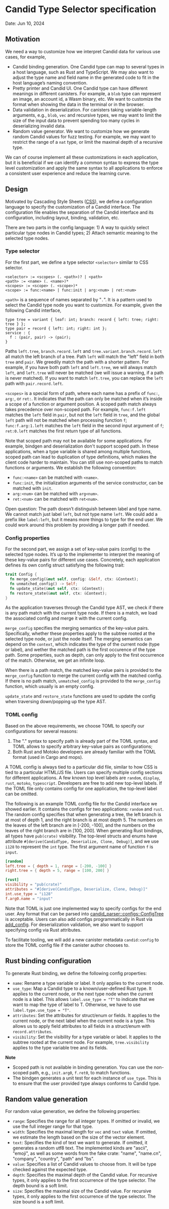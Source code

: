 # Candid Type Selector specification

Date: Jun 10, 2024

## Motivation

We need a way to customize how we interpret Candid data for various use cases, for example,

* Candid binding generation. One Candid type can map to several types in a host language, such as Rust and TypeScript. We may also want to adjust the type name and field name in the generated code to fit in the host language’s naming convention.
* Pretty printer and Candid UI. One Candid type can have different meanings in different canisters. For example, a `blob` type can represent an image, an account id, a Wasm binary, etc. We want to customize the format when showing the data in the terminal or in the browser.
* Data validation in deserialization. For canisters taking variable-length arguments, e.g., `blob`, `vec` and recursive types, we may want to limit the size of the input data to prevent spending too many cycles in deserializing invalid data.
* Random value generator. We want to customize how we generate random Candid values for fuzz testing. For example, we may want to restrict the range of a `nat` type, or limit the maximal depth of a recursive type.

We can of course implement all these customizations in each application, but it is beneficial if we can identify a common syntax to express the type level customization and apply the same syntax to all applications to enforce a consistent user experience and reduce the learning curve.

## Design

Motivated by Cascading Style Sheets ([CSS](https://en.wikipedia.org/wiki/CSS)), we define a configuration language to specify the customization of a Candid interface. The configuration file enables the separation of the Candid interface and its configuration, including layout, binding, validation, etc.

There are two parts in the config language: 1) A way to quickly select particular type nodes in Candid types; 2) Attach semantic meaning to the selected type nodes.

### Type selector

For the first part, we define a type selector `<selector>` similar to CSS selector.

```
<selector> := <scopes> (. <path>)? | <path>
<path> := <name> (. <name>)*
<scopes> := <scope> (. <scope>)*
<scope> := func:<name> | func:init | arg:<num> | ret:<num>
```

`<path>` is a sequence of names separated by "`.`". It is a pattern used to select the Candid type node you want to customize. For example, given the following Candid interface,

```
type tree = variant { leaf: int; branch: record { left: tree; right: tree } };
type pair = record { left: int; right: int };
service : {
  f : (pair, pair) -> (pair);
}
```

Paths `left.tree`, `branch.record.left` and `tree.variant.branch.record.left` all match the left branch of a tree. Path `left` will match the "left" field in both `tree` and `pair`. We greedily match the path with a shorter pattern. For example, if you have both path `left` and `left.tree`, we will always match `left`, and `left.tree` will never be matched (we will issue a warning, if a path is never matched). If you want to match `left.tree`, you can replace the `left` path with `pair.record.left`.

`<scopes>` is a special form of path, where each name has a prefix of `func:`, `arg:`, or `ret:`. It indicates that the path can only be matched when it’s inside a scope of a function or argument position. A scoped path match always takes precedence over non-scoped path. For example, `func:f.left` matches the `left` field in `pair`, but not the `left` field in `tree`, and the global `left` path will not be matched when processing function `f`; `func:f.arg:1.left` matches the `left` field in the second input argument of `f`; `ret:0.left` matches the first return type of all functions.

Note that scoped path may not be available for some applications. For example, bindgen and deserialization don't support scoped path. In these applications, when a type variable is shared among multiple functions, scoped path can lead to duplication of type definitions, which makes the client code harder to maintain. You can still use non-scoped paths to match functions or arguments. We establish the following convention:

* `func:<name>` can be matched with `<name>`.
* `func:init`, the initialization arguments of the service constructor, can be matched with `init`.
* `arg:<num>` can be matched with `arg<num>`.
* `ret:<num>` can be matched with `ret<num>`.

Open question: The path doesn’t distinguish between label and type name. We cannot match just label `left`, but not type name `left`. We could add a prefix like `label:left`, but it means more things to type for the end user. We could work around this problem by providing a longer path if needed.

### Config properties

For the second part, we assign a set of key-value pairs (config) to the selected type nodes. It’s up to the implementer to interpret the meaning of these key-value pairs for different use cases. Concretely, each application defines its own config struct satisfying the following trait:

```rust
trait Config {
  fn merge_config(&mut self, config: &Self, ctx: &Context);
  fn unmatched_config() -> Self;
  fn update_state(&mut self, ctx: &Context);
  fn restore_state(&mut self, ctx: &Context);
}
```

As the application traverses through the Candid type AST, we check if there is any path match with the current type node. If there is a match, we load the associated config and merge it with the current config.

`merge_config` specifies the merging semantics of the key-value pairs. Specifically, whether these properties apply to the subtree rooted at the selected type node, or just the node itself. The merging semantics can depend on the `context`, which indicates the type of the current node (type or label), and wether the matched path is the first occurence of the type path. Some properties, such as depth, can only apply to the first occurrence of the match. Otherwise, we get an infinite loop.

When there is a path match, the matched key-value pairs is provided to the `merge_config` function to merge the current config with the matched config. If there is no path match, `unmatched_config` is provided to the `merge_config` function, which usually is an empty config.

`update_state` and `restore_state` functions are used to update the config when traversing down/popping up the type AST.

### TOML config

Based on the above requirements, we choose TOML to specify our configurations for several reasons: 

1) The "." syntax to specify path is already part of the TOML syntax, and TOML allows to specify arbitrary key-value pairs as configurations; 
2) Both Rust and Motoko developers are already familiar with the TOML format (used in Cargo and mops).

A TOML config is always tied to a particular did file, similar to how CSS is tied to a particular HTML/JS file. Users can specify multiple config sections for different applications. A few known top level labels are `random`, `display`, `rust`, `motoko`, `typescript`. Developers are free to add new top-level labels. If the TOML file only contains config for one application, the top-level label can be omitted.

The following is an example TOML config file for the Candid interface we showed earlier. It contains the configs for two applications: `random` and `rust`. The random config specifies that when generating a tree, the left branch is at most of depth 1, and the right branch is at most depth 5. The numbers on the leaves of the left branch are in [-200, -100], and the numbers on the leaves of the right branch are in [100, 200]. When generating Rust bindings, all types have `pub(crate)` visibility. The top-level structs and enums have attribute `#[derive(CandidType, Deserialize, Clone, Debug)]`, and we use `i128` to represent the `int` type. The first argument name of function `f` is `input`.

```toml
[random]
left.tree = { depth = 1, range = [-200, -100] }
right.tree = { depth = 5, range = [100, 200] }

[rust]
visibility = "pub(crate)"
attributes = "#[derive(CandidType, Deserialize, Clone, Debug)]"
int.use_type = "i128"
f.arg0.name = "input"
```

Note that TOML is just one implemented way to specify configs for the end user. Any format that can be parsed into [candid_parser::configs::ConfigTree](https://docs.rs/candid_parser/0.2.0-beta.1/candid_parser/configs/struct.ConfigTree.html) is acceptable. Users can also add configs programmatically in Rust via [add_config](https://docs.rs/candid_parser/0.2.0-beta.1/candid_parser/configs/struct.ConfigTree.html#method.add_config). For deserialization validation, we also want to support specifying config via Rust attributes.

To facilitate tooling, we will add a new canister metadata `candid:config` to store the TOML config file if the canister author chooses to.

## Rust binding configuration

To generate Rust binding, we define the following config properties:

* `name`: Rename a type variable or label. It only applies to the current node.
* `use_type`: Map a Candid type to a known/user-defined Rust type. It applies to the current node, or the next type node when the current node is a label. This allows `label.use_type = "T"` to indicate that we want to map the type of label to T. Otherwise, we have to use `label.type.use_type = "T"`.
* `attributes`: Set the attributes for struct/enum or fields. It applies to the current node, or the next label when the current node is a type. This allows us to apply field attributes to all fields in a struct/enum with `record.attributes`.
* `visibility`: Set the visibility for a type variable or label. It applies to the subtree rooted at the current node. For example, `tree.visibility` applies to the type variable tree and its fields.

**Note**
+ Scoped path is not available in binding generation. You can use the non-scoped path, e.g., `init.arg0`, `f.ret0`, to match functions.
+ The bindgen generates a unit test for each instance of `use_type`. This is to ensure that the user provided type always conforms to Candid type.

## Random value generation

For random value generation, we define the following properties:

* `range`: Specifies the range for all integer types. If omitted or invalid, we use the full integer range for that type.
* `width`: Specifies the maximal length for `vec` and `text` value. If omitted, we estimate the length based on the size of the vector element.
* `text`: Specifies the kind of text we want to generate. If omitted, it generates a random utf8 text. The implemented kinds are "ascii", "emoji", as well as some words from the fake crate: "name", "name.cn", "company", "country", "path" and "bs".
* `value`: Specifies a list of Candid values to choose from. It will be type checked against the expected type.
* `depth`: Specifies the maximal depth of the Candid value. For recursive types, it only applies to the first occurrence of the type selector. The depth bound is a soft limit.
* `size`: Specifies the maximal size of the Candid value. For recursive types, it only applies to the first occurrence of the type selector. The size bound is a soft limit.


